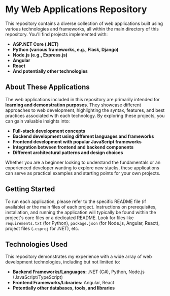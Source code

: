 # My Web Applications Repository

This repository contains a diverse collection of web applications built using various technologies and frameworks, all within the main directory of this repository. You'll find projects implemented with:

* **ASP.NET Core (.NET)**
* **Python (various frameworks, e.g., Flask, Django)**
* **Node.js (e.g., Express.js)**
* **Angular**
* **React**
* **And potentially other technologies**

## About These Applications

The web applications included in this repository are primarily intended for **learning and demonstration purposes**. They showcase different approaches to web development, highlighting the syntax, features, and best practices associated with each technology. By exploring these projects, you can gain valuable insights into:

* **Full-stack development concepts**
* **Backend development using different languages and frameworks**
* **Frontend development with popular JavaScript frameworks**
* **Integration between frontend and backend components**
* **Different architectural patterns and design choices**

Whether you are a beginner looking to understand the fundamentals or an experienced developer wanting to explore new stacks, these applications can serve as practical examples and starting points for your own projects.

## Getting Started

To run each application, please refer to the specific README file (if available) or the main files of each project. Instructions on prerequisites, installation, and running the application will typically be found within the project's core files or a dedicated README. Look for files like `requirements.txt` (for Python), `package.json` (for Node.js, Angular, React), project files (`.csproj` for .NET), etc.

## Technologies Used

This repository demonstrates my experience with a wide array of web development technologies, including but not limited to:

* **Backend Frameworks/Languages:** .NET (C#), Python, Node.js (JavaScript/TypeScript)
* **Frontend Frameworks/Libraries:** Angular, React
* **Potentially other databases, tools, and libraries**


